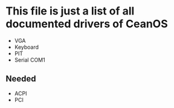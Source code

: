# This file is just a list of all documented drivers of CeanOS

- VGA
- Keyboard
- PIT
- Serial COM1

## Needed

- ACPI
- PCI